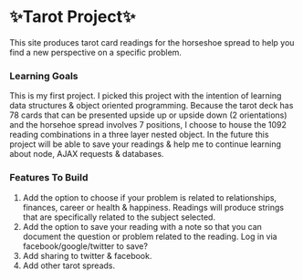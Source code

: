 # ✨Tarot Project✨

This site produces tarot card readings for the horseshoe spread to help you find a new perspective on a specific problem. 

### Learning Goals

This is my first project. I picked this project with the intention of learning data structures & object oriented programming. Because the tarot deck has 78 cards that can be presented upside up or upside down (2 orientations) and the horsehoe spread involves 7 positions, I choose to house the 1092 reading combinations in a three layer nested object. In the future this project will be able to save your readings & help me to continue learning about node, AJAX requests & databases. 

### Features To Build

1. Add the option to choose if your problem is related to relationships, finances, career or health & happiness. Readings will produce strings that are specifically related to the subject selected. 
2. Add the option to save your reading with a note so that you can document the question or problem related to the reading. Log in via facebook/google/twitter to save? 
3. Add sharing to twitter & facebook. 
4. Add other tarot spreads.


